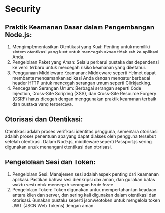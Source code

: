 # Security

## Praktik Keamanan Dasar dalam Pengembangan Node.js:
1. Mengimplementasikan Otentikasi yang Kuat: Penting untuk memiliki sistem otentikasi yang kuat untuk mencegah akses tidak sah ke aplikasi Anda.
2. Pengelolaan Paket yang Aman: Selalu perbarui pustaka dan dependensi ke versi terbaru untuk mencegah risiko keamanan yang diketahui.
3. Penggunaan Middleware Keamanan: Middleware seperti Helmet dapat membantu mengamankan aplikasi Anda dengan mengatur berbagai header HTTP untuk mencegah serangan umum seperti Clickjacking.
4. Pencegahan Serangan Umum: Berbagai serangan seperti Code Injection, Cross-Site Scripting (XSS), dan Cross-Site Resource Forgery (CSRF) harus dicegah dengan menggunakan praktik keamanan terbaik dan pustaka yang terpercaya​​.


## Otorisasi dan Otentikasi:
Otentikasi adalah proses verifikasi identitas pengguna, sementara otorisasi adalah proses penentuan apa yang dapat diakses oleh pengguna tersebut setelah otentikasi. Dalam Node.js, middleware seperti Passport.js sering digunakan untuk menangani otentikasi dan otorisasi.

## Pengelolaan Sesi dan Token:
1. Pengelolaan Sesi: Manajemen sesi adalah aspek penting dari keamanan aplikasi. Pastikan bahwa sesi dienkripsi dan aman, dan gunakan batas waktu sesi untuk mencegah serangan brute force.
2. Pengelolaan Token: Token digunakan untuk mempertahankan keadaan antara klien dan server, dan sering kali digunakan dalam otentikasi dan otorisasi. Gunakan pustaka seperti jsonwebtoken untuk mengelola token JWT (JSON Web Tokens) dengan aman.